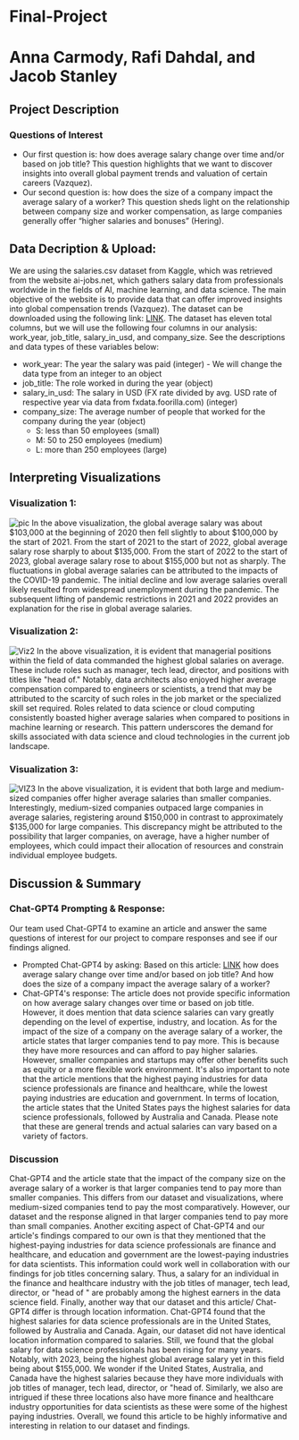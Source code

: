 # Final-Project
# Anna Carmody, Rafi Dahdal, and Jacob Stanley

## Project Description
### Questions of Interest
- Our first question is: how does average salary change over time and/or based on job title? This question highlights that we want to discover insights into overall global payment trends and valuation of certain careers (Vazquez). 
- Our second question is: how does the size of a company impact the average salary of a worker? This question sheds light on the relationship between company size and worker compensation, as large companies generally offer “higher salaries and bonuses” (Hering).

## Data Decription & Upload:
We are using the salaries.csv dataset from Kaggle, which was retrieved from the website ai-jobs.net, which gathers salary data from professionals worldwide in the fields of AI, machine learning, and data science. The main objective of the website is to provide data that can offer improved insights into global compensation trends (Vazquez). 
The dataset can be downloaded using the following link: [LINK](https://www.kaggle.com/datasets/lorenzovzquez/data-jobs-salaries). 
The dataset has eleven total columns, but we will use the following four columns in our analysis: work_year, job_title, salary_in_usd, and company_size. See the descriptions and data types of these variables below:
- work_year: The year the salary was paid (integer) - We will change the data type from an integer to an object
- job_title: The role worked in during the year (object)
- salary_in_usd: The salary in USD (FX rate divided by avg. USD rate of respective year via data from fxdata.foorilla.com) (integer)
- company_size: The average number of people that worked for the company during the year (object)
  - S: less than 50 employees (small)
  - M: 50 to 250 employees (medium)
  - L: more than 250 employees (large)
    
## Interpreting Visualizations
### Visualization 1:
![pic](https://github.com/acarmody2/Final-Project/assets/152214854/06aeb519-2cf6-4b89-bab2-1599a955f449)
In the above visualization, the global average salary was about $103,000 at the beginning of 2020 then fell slightly to about $100,000 by the start of 2021. From the start of 2021 to the start of 2022, global average salary rose sharply to about $135,000. From the start of 2022 to the start of 2023, global average salary rose to about $155,000 but not as sharply. The fluctuations in global average salaries can be attributed to the impacts of the COVID-19 pandemic. The initial decline and low average salaries overall likely resulted from widespread unemployment during the pandemic. The subsequent lifting of pandemic restrictions in 2021 and 2022 provides an explanation for the rise in global average salaries.
### Visualization 2:
![Viz2](https://github.com/acarmody2/Final-Project/assets/152214854/b577d7a6-d3cf-465e-99e5-fb933f8d106c)
In the above visualization, it is evident that managerial positions within the field of data commanded the highest global salaries on average. These include roles such as manager, tech lead, director, and positions with titles like "head of." Notably, data architects also enjoyed higher average compensation compared to engineers or scientists, a trend that may be attributed to the scarcity of such roles in the job market or the specialized skill set required. Roles related to data science or cloud computing consistently boasted higher average salaries when compared to positions in machine learning or research. This pattern underscores the demand for skills associated with data science and cloud technologies in the current job landscape.
### Visualization 3:
![VIZ3](https://github.com/acarmody2/Final-Project/assets/152214854/0709c4f4-a4a9-49bf-9424-124497c067a7)
In the above visualization, it is evident that both large and medium-sized companies offer higher average salaries than smaller companies. Interestingly, medium-sized companies outpaced large companies in average salaries, registering around $150,000 in contrast to approximately $135,000 for large companies. This discrepancy might be attributed to the possibility that larger companies, on average, have a higher number of employees, which could impact their allocation of resources and constrain individual employee budgets.

##  Discussion & Summary
### Chat-GPT4 Prompting & Response:
Our team used Chat-GPT4 to examine an article and answer the same questions of interest for our project to compare responses and see if our findings aligned. 
- Prompted Chat-GPT4 by asking:
Based on this article: [LINK](https://365datascience.com/career-advice/data-science-salaries-around-the-world/) how does average salary change over time and/or based on job title? And how does the size of a company impact the average salary of a worker?
- Chat-GPT4's response:
The article does not provide specific information on how average salary changes over time or based on job title. However, it does mention that data science salaries can vary greatly depending on the level of expertise, industry, and location. As for the impact of the size of a company on the average salary of a worker, the article states that larger companies tend to pay more. This is because they have more resources and can afford to pay higher salaries. However, smaller companies and startups may offer other benefits such as equity or a more flexible work environment. It's also important to note that the article mentions that the highest paying industries for data science professionals are finance and healthcare, while the lowest paying industries are education and government. In terms of location, the article states that the United States pays the highest salaries for data science professionals, followed by Australia and Canada. Please note that these are general trends and actual salaries can vary based on a variety of factors.
### Discussion
Chat-GPT4 and the article state that the impact of the company size on the average salary of a worker is that larger companies tend to pay more than smaller companies. This differs from our dataset and visualizations, where medium-sized companies tend to pay the most comparatively. However, our dataset and the response aligned in that larger companies tend to pay more than small companies. 
Another exciting aspect of Chat-GPT4 and our article's findings compared to our own is that they mentioned that the highest-paying industries for data science professionals are finance and healthcare, and education and government are the lowest-paying industries for data scientists. This information could work well in collaboration with our findings for job titles concerning salary. Thus, a salary for an individual in the finance and healthcare industry with the job titles of manager, tech lead, director, or "head of " are probably among the highest earners in the data science field. 
Finally, another way that our dataset and this article/ Chat-GPT4 differ is through location information. Chat-GPT4 found that the highest salaries for data science professionals are in the United States, followed by Australia and Canada. Again, our dataset did not have identical location information compared to salaries. Still, we found that the global salary for data science professionals has been rising for many years. Notably, with 2023, being the highest global average salary yet in this field being about $155,000. 
We wonder if the United States, Australia, and Canada have the highest salaries because they have more individuals with job titles of manager, tech lead, director, or "head of. Similarly, we also are intrigued if these three locations also have more finance and healthcare industry opportunities for data scientists as these were some of the highest paying industries. Overall, we found this article to be highly informative and interesting in relation to our dataset and findings. 

